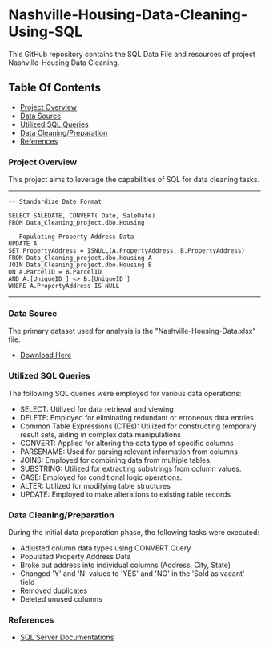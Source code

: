 # Nashville-Housing-Data-Cleaning-Using-SQL
This GitHub repository contains the SQL Data File and resources of project Nashville-Housing Data Cleaning.

## Table Of Contents

- [Project Overview](#project-overview)
- [Data Source](#data-source)
- [Utilized SQL Queries](#utilized-sql-queries)
- [Data Cleaning/Preparation](#data-cleaningpreparation)
- [References](#references)

### Project Overview
This project aims to leverage the capabilities of SQL for data cleaning tasks.

---
```
-- Standardize Date Format

SELECT SALEDATE, CONVERT( Date, SaleDate)
FROM Data_Cleaning_project.dbo.Housing
```
```
-- Populating Property Address Data
UPDATE A 
SET PropertyAddress = ISNULL(A.PropertyAddress, B.PropertyAddress)
FROM Data_Cleaning_project.dbo.Housing A 
JOIN Data_Cleaning_project.dbo.Housing B
ON A.ParcelID = B.ParcelID
AND A.[UniqueID ] <> B.[UniqueID ]
WHERE A.PropertyAddress IS NULL
```
---

### Data Source
The primary dataset used for analysis is the "Nashville-Housing-Data.xlsx" file.
- [Download Here](https://www.kaggle.com/datasets/tmthyjames/nashville-housing-data)

### Utilized SQL Queries
The following SQL queries were employed for various data operations:

- SELECT: Utilized for data retrieval and viewing
- DELETE: Employed for eliminating redundant or erroneous data entries
- Common Table Expressions (CTEs): Utilized for constructing temporary result sets, aiding in complex data manipulations
- CONVERT: Applied for altering the data type of specific columns
- PARSENAME: Used for parsing relevant information from columns
- JOINS: Employed for combining data from multiple tables.
- SUBSTRING: Utilized for extracting substrings from column values.
- CASE: Employed for conditional logic operations.
- ALTER: Utilized for modifying table structures
- UPDATE: Employed to make alterations to existing table records

### Data Cleaning/Preparation
During the initial data preparation phase, the following tasks were executed:

- Adjusted column data types using CONVERT Query
- Populated Property Address Data
- Broke out address into individual columns (Address, City, State)
- Changed 'Y' and 'N' values to 'YES' and 'NO' in the 'Sold as vacant' field
- Removed duplicates
- Deleted unused columns

### References

- [SQL Server Documentations](https://learn.microsoft.com/en-us/sql/tools/overview-sql-tools?view=sql-server-ver16)
